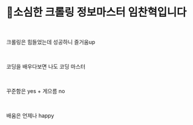 <h1>🙂소심한 크롤링 정보마스터 임찬혁입니다</h1>
<br>
<p> 크롤링은 힘들었는데 성공하니 즐거움up </p>
<br>
<p> 코딩을 배우다보면 나도 코딩 마스터</p>
<br>
<p> 꾸준함은 yes + 게으름 no </p>
<br>
<p> 배움은 언제나 happy </p>


